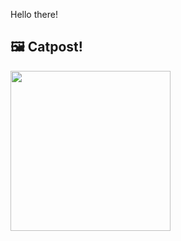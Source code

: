 Hello there!



## 🖼️ Catpost!

<sub>
    <img src="https://cdn2.thecatapi.com/images/86a.jpg" height="256">
</sub>

